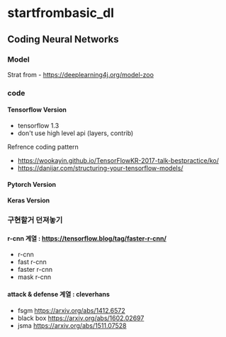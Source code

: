 # startfrombasic_dl

## Coding Neural Networks

### Model

Strat from - https://deeplearning4j.org/model-zoo

### code

#### Tensorflow Version

- tensorflow 1.3
- don't use high level api (layers, contrib)

Refrence coding pattern
- https://wookayin.github.io/TensorFlowKR-2017-talk-bestpractice/ko/
- https://danijar.com/structuring-your-tensorflow-models/


#### Pytorch Version

#### Keras Version


### 구현할거 던져놓기

#### r-cnn 계열 : https://tensorflow.blog/tag/faster-r-cnn/
- r-cnn
- fast r-cnn
- faster r-cnn
- mask r-cnn

#### attack & defense 계열 : cleverhans
- fsgm https://arxiv.org/abs/1412.6572
- black box https://arxiv.org/abs/1602.02697
- jsma https://arxiv.org/abs/1511.07528
